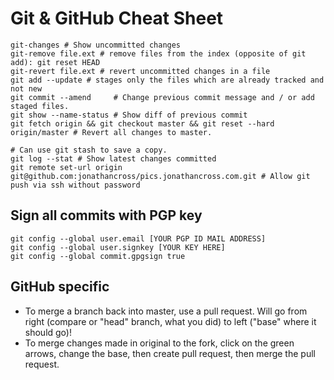 Git & GitHub Cheat Sheet
=======================

    git-changes # Show uncommitted changes
    git-remove file.ext # remove files from the index (opposite of git add): git reset HEAD 
    git-revert file.ext # revert uncommitted changes in a file 
    git add --update # stages only the files which are already tracked and not new
    git commit --amend     # Change previous commit message and / or add staged files.
    git show --name-status # Show diff of previous commit
    git fetch origin && git checkout master && git reset --hard origin/master # Revert all changes to master.
                                                                              # Can use git stash to save a copy.
    git log --stat # Show latest changes committed
    git remote set-url origin git@github.com:jonathancross/pics.jonathancross.com.git # Allow git push via ssh without password


## Sign all commits with PGP key
    git config --global user.email [YOUR PGP ID MAIL ADDRESS]
    git config --global user.signkey [YOUR KEY HERE]
    git config --global commit.gpgsign true
    
## GitHub specific

* To merge a branch back into master, use a pull request.  Will go from right (compare or "head" branch, what you did) to left ("base" where it should go)!
* To merge changes made in original to the fork, click on the green arrows, change the base, then create pull request, then merge the pull request.

